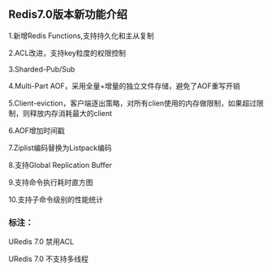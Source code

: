 ## Redis7.0版本新功能介绍

1.新增Redis Functions,支持持久化和主从复制

2.ACL改进，支持key粒度的权限控制

3.Sharded-Pub/Sub

4.Multi-Part AOF，采用全量+增量的独立文件存储，避免了AOF重写开销

5.Client-eviction，客户端逐出策略，对所有clien使用的内存做限制，如果超过限制，则释放内存消耗最大的client

6.AOF增加时间戳

7.Ziplist编码替换为Listpack编码

8.支持Global Replication Buffer

9.支持命令执行耗时直方图

10.支持子命令级别的性能统计


### 标注：

URedis 7.0 禁用ACL

URedis 7.0 不支持多线程
